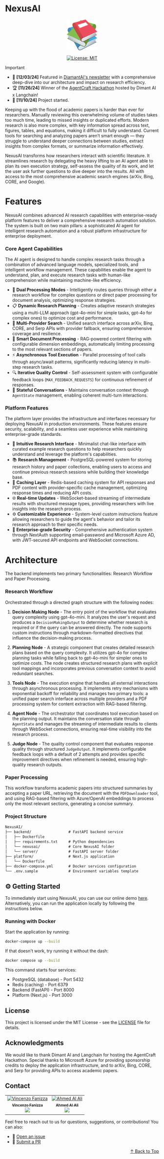 # NexusAI

<div align="center">
<img src="frontend/app/favicon.ico" alt="NexusAI Logo" width="100">

[![License: MIT](https://img.shields.io/badge/License-MIT-yellow.svg)](https://opensource.org/licenses/MIT)

</div>

> [!IMPORTANT]
> - 📰 **[12/03/24]** Featured in [DiamantAI's newsletter](https://diamantai.substack.com/p/nexus-ai-the-revolutionary-research) with a comprehensive deep-dive into our architecture and impact on research efficiency.
> - 🏆 **[11/26/24]** Winner of the [AgentCraft Hackathon](https://www.linkedin.com/posts/nir-diamant-ai_the-agentcraft-hackathon-in-conjunction-with-activity-7267552838023577600-_g2Z?utm_source=share&utm_medium=member_desktop) hosted by Dimant AI x Langchain!
> - 🚀 **[11/10/24]** Project started.

Keeping up with the flood of academic papers is harder than ever for researchers. Manually reviewing this overwhelming volume of studies takes too much time, leading to missed insights or duplicated efforts. Modern research is also more complex, with key information spread across text, figures, tables, and equations, making it difficult to fully understand. Current tools for searching and analyzing papers aren’t smart enough — they struggle to understand deeper connections between studies, extract insights from complex formats, or summarize information effectively.

NexusAI transforms how researchers interact with scientific literature. It streamlines research by delegating the heavy lifting to an AI agent able to plan its own execution strategy, self-assess the quality of its work, and let the user ask further questions to dive deeper into the results. All with access to the most comprehensive academic search engines (arXiv, Bing, CORE, and Google).

# Features

NexusAI combines advanced AI research capabilities with enterprise-ready platform features to deliver a comprehensive research automation solution. The system is built on two main pillars: a sophisticated AI agent for intelligent research automation and a robust platform infrastructure for enterprise deployment.

### Core Agent Capabilities

The AI agent is designed to handle complex research tasks through a combination of advanced language models, specialized tools, and intelligent workflow management. These capabilities enable the agent to understand, plan, and execute research tasks with human-like comprehension while maintaining machine-like efficiency.

- 🧠 **Dual Processing Modes** - Intelligently routes queries through either a research workflow for complex questions or direct paper processing for document analysis, optimizing response strategies.
- 📋 **Dynamic Research Planning** - Creates adaptive research strategies using a multi-LLM approach (gpt-4o-mini for simple tasks, gpt-4o for complex ones) to optimize cost and performance.
- 🔄 **Multi-Provider Search** - Unified search interface across arXiv, Bing, CORE, and Serp APIs with provider fallback, ensuring comprehensive coverage and resilience.
- 📑 **Smart Document Processing** - RAG-powered content filtering with configurable dimension embeddings, automatically limiting processing to the most relevant sections of papers.
- ⚡ **Asynchronous Tool Execution** - Parallel processing of tool calls through async/await patterns, significantly reducing latency in multi-step research tasks.
- 🔍 **Iterative Quality Control** - Self-assessment system with configurable feedback loops (`MAX_FEEDBACK_REQUESTS`) for continuous refinement of responses.
- 💬 **Stateful Conversations** - Maintains conversation context through `AgentState` management, enabling coherent multi-turn interactions.

### Platform Features

The platform layer provides the infrastructure and interfaces necessary for deploying NexusAI in production environments. These features ensure security, scalability, and a seamless user experience while maintaining enterprise-grade standards.

- 🎨 **Intuitive Research Interface** - Minimalist chat-like interface with curated example research questions to help researchers quickly understand and leverage the platform's capabilities.
- 📚 **Research Management** - PostgreSQL-powered system for storing research history and paper collections, enabling users to access and continue previous research sessions while building their knowledge base.
- 💾 **Caching Layer** - Redis-based caching system for API responses and PDF content with provider-specific cache management, optimizing response times and reducing API costs.
- 🌐 **Real-time Updates** - WebSocket-based streaming of intermediate results with structured message types, providing researchers with live insights into the research process.
- ⚙️ **Customizable Experience** - System-level custom instructions feature allowing researchers to guide the agent's behavior and tailor its research approach to their specific needs.
- 🔐 **Enterprise-grade Security** - Comprehensive authentication system through NextAuth supporting email-password and Microsoft Azure AD, with JWT-secured API endpoints and WebSocket connections.

# Architecture

The backend implements two primary functionalities: Research Workflow and Paper Processing.

### Research Workflow

Orchestrated through a directed graph structure with the following nodes:

1. **Decision Making Node** - The entry point of the workflow that evaluates query complexity using gpt-4o-mini. It analyzes the user's request and produces a `DecisionMakingOutput` to determine whether research is required or if the query can be answered directly. The node supports custom instructions through markdown-formatted directives that influence the decision-making process.

2. **Planning Node** - A strategic component that creates detailed research plans based on the query complexity. It utilizes gpt-4o for complex planning tasks while falling back to gpt-4o-mini for simpler ones to optimize costs. The node creates structured research plans with explicit tool mappings and incorporates previous conversation context to avoid redundant searches.

3. **Tools Node** - The execution engine that handles all external interactions through asynchronous processing. It implements retry mechanisms with exponential backoff for reliability and manages two primary tools: a unified paper search interface across multiple providers and a PDF processing system for content extraction with RAG-based filtering.

4. **Agent Node** - The orchestrator that coordinates tool execution based on the planning output. It maintains the conversation state through `AgentState` and manages the streaming of intermediate results to clients through WebSocket connections, ensuring real-time visibility into the research process.

5. **Judge Node** - The quality control component that evaluates response quality through structured `JudgeOutput`. It implements configurable feedback loops with a default of 2 attempts and provides specific improvement directives when refinement is needed, ensuring high-quality research outputs.

### Paper Processing

This workflow transforms academic papers into structured summaries by accepting a paper URL, retrieving the document with the `PDFDownloader` tool, and using RAG-based filtering with Azure/OpenAI embeddings to process only the most relevant sections, generating a concise summary.

### Project Structure

```
NexusAI/
├── backend/                 # FastAPI backend service
│   ├── Dockerfile
│   ├── requirements.txt     # Python dependencies
│   └── nexusai/             # Core NexusAI folder
│   └── server/              # FastAPI server folder
├── platform/                # Next.js application
│   └── Dockerfile
├── docker-compose.yml       # Docker services configuration
└── .env.sample              # Environment variables template
```

## ⚙️ Getting Started

To immediately start using NexusAI, you can use our online demo [here](https://nexusai-platform.redisland-af07373c.westus2.azurecontainerapps.io). Alternatively, you can run the application locally by following the instructions below.

### Running with Docker

Start the application by running:
```bash
docker-compose up --build
```

If that doesn't work, try running it without the dash:
```bash
docker compose up --build
```

This command starts four services:
- PostgreSQL (database) - Port 5432
- Redis (caching) - Port 6379
- Backend (FastAPI) - Port 8000
- Platform (Next.js) - Port 3000

## License

This project is licensed under the MIT License - see the [LICENSE](LICENSE) file for details.

## Acknowledgments

We would like to thank Dimant AI and Langchain for hosting the AgentCraft Hackathon. Special thanks to Microsoft Azure for providing sponsorship credits to deploy the application infrastructure, and to arXiv, Bing, CORE, and Serp for providing APIs to access academic papers.

## Contact

<table>
  <tr>
    <td align="center">
      <a href="https://github.com/vincenzofanizza">
        <img src="https://avatars.githubusercontent.com/u/104767369?v=4" width="100px;" alt="Vincenzo Fanizza"/><br />
        <sub><b>Vincenzo Fanizza</b></sub>
      </a><br />
      <a href="https://www.linkedin.com/in/vincenzo-fanizza/" title="LinkedIn">
        <img src="https://img.shields.io/badge/-LinkedIn-0A66C2?style=flat&logo=linkedin" />
      </a>
    </td>
    <td align="center">
      <a href="https://github.com/Ahm3dAlAli">
        <img src="https://avatars.githubusercontent.com/u/84172381?v=4" width="100px;" alt="Ahmed Al Ali"/><br />
        <sub><b>Ahmed Al Ali</b></sub>
      </a><br />
      <a href="https://www.linkedin.com/in/ahmed-a-295933211/" title="LinkedIn">
        <img src="https://img.shields.io/badge/-LinkedIn-0A66C2?style=flat&logo=linkedin" />
      </a>
    </td>
  </tr>
</table>

Feel free to reach out to us for questions, suggestions, or contributions! You can also:

- 🐛 [Open an issue](https://github.com/Ahm3dAlAli/NexusAI/issues)
- 🔧 [Submit a PR](https://github.com/Ahm3dAlAli/NexusAI/pulls)

<p align="right">
<a href="#nexusai">↑ Back to Top</a>
</p>
